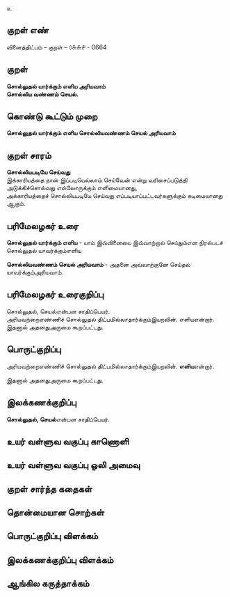 உ

## குறள் எண் 

வினைத்திட்பம்  – குறள் – ௦௬௬௪ - 0664

## குறள் 

**சொல்லுதல் யார்க்கும் எளிய அரியவாம்  
சொல்லிய வண்ணம் செயல்.**  

## கொண்டு கூட்டும் முறை

**சொல்லுதல் யார்க்கும் எளிய சொல்லியவண்ணம் செயல் அரியவாம்**  

## குறள் சாரம் 

**சொல்லியபடியே செய்வது**  
இக்காரியத்தை நான் இப்படியெல்லாம் செய்வேன் என்று வரிசைப்படுத்தி அடுக்கிச்சொல்வது எல்லோருக்கும் எளிமையானது,  
அக்காரியத்தைச் சொல்லியபடியே செய்வது எப்படியாப்பட்டவர்களுக்கும் கடிமையானது ஆகும்.  

## பரிமேலழகர் உரை

**சொல்லுதல் யார்க்கும் எளிய** - யாம் இவ்வினையை இவ்வாற்றால் செய்தும்என நிரல்படச் சொல்லுதல் யாவர்க்கும்எளிய  

**சொல்லியவண்ணம் செயல் அரியவாம்** - அதனை அவ்வாற்றானே செய்தல் யாவர்க்கும்அரியவாம். 

## பரிமேலழகர் உரைகுறிப்பு   

சொல்லுதல், செயல்என்பன சாதிப்பெயர்.  
அரியவற்றைஎண்ணிச் சொல்லுதல் திட்பமில்லாதார்க்கும்இயறலின். எளியஎன்றார்.  
இதனால் அதனதுஅருமை கூறப்பட்டது.  

## பொருட்குறிப்பு 

அரியவற்றைஎண்ணிச் சொல்லுதல் திட்பமில்லாதார்க்கும்இயறலின். **எளிய**என்றார்.  

இதனால் அதனதுஅருமை கூறப்பட்டது.  

## இலக்கணக்குறிப்பு  

**சொல்லுதல், செயல்**என்பன சாதிப்பெயர்.    

## உயர் வள்ளுவ வகுப்பு காணொளி


## உயர் வள்ளுவ வகுப்பு ஒலி அமைவு 

 
## குறள் சார்ந்த கதைகள் 


## தொன்மையான சொற்கள்


## பொருட்குறிப்பு விளக்கம்


## இலக்கணக்குறிப்பு விளக்கம்


## ஆங்கில கருத்தாக்கம் 


